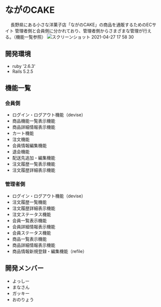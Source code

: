 # ながのCAKE
　
 長野県にある小さな洋菓子店「ながのCAKE」の商品を通販するためのECサイト
 管理者側と会員側に分かれており、管理者側からさまざまな管理が行える。（機能一覧参照）
 ![スクリーンショット 2021-04-27 17 58 30](https://user-images.githubusercontent.com/78304714/116218315-5f856a00-a785-11eb-8b18-29a67e53df49.png)
 
## 開発環境
* ruby '2.6.3'
* Rails 5.2.5

## 機能一覧
### 会員側
* ログイン・ログアウト機能（devise）
* 商品機能一覧表示機能
* 商品詳細情報表示機能
* カート機能
* 注文機能
* 会員情報編集機能
* 退会機能
* 配送先追加・編集機能
* 注文履歴一覧表示機能
* 注文履歴詳細表示機能
### 管理者側
* ログイン・ログアウト機能（devise）
* 注文履歴一覧機能
* 注文履歴詳細表示機能
* 注文ステータス機能
* 会員一覧表示機能
* 会員詳細情報表示機能
* 会員ステータス機能
* 商品一覧表示機能
* 商品詳細情報表示機能
* 商品情報新規登録・編集機能（refile）

## 開発メンバー
* よっしー
* まなさん
* ガッキー
* おのりょう
